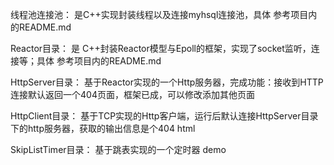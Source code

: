 线程池连接池：
    是C++实现封装线程以及连接myhsql连接池，具体 参考项目内的README.md

Reactor目录：
    是 C++封装Reactor模型与Epoll的框架，实现了socket监听，连接等；具体 参考项目内的README.md

HttpServer目录：
    基于Reactor实现的一个Http服务器，完成功能：接收到HTTP连接默认返回一个404页面，框架已成，可以修改添加其他页面
    
HttpClient目录：
    基于TCP实现的Http客户端，运行后默认连接HttpServer目录下的http服务器，获取的输出信息是个404 html

SkipListTimer目录：
    基于跳表实现的一个定时器 demo

